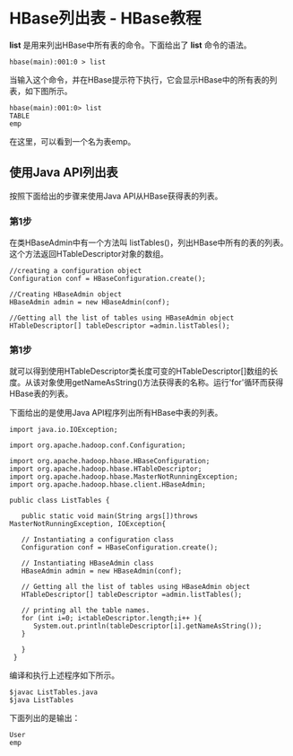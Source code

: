 # HBase列出表 - HBase教程

**list** 是用来列出HBase中所有表的命令。下面给出了 **list** 命令的语法。

```
hbase(main):001:0 > list
```

当输入这个命令，并在HBase提示符下执行，它会显示HBase中的所有表的列表，如下图所示。

```
hbase(main):001:0> list
TABLE
emp

```

在这里，可以看到一个名为表emp。

## 使用Java API列出表

按照下面给出的步骤来使用Java API从HBase获得表的列表。

### 第1步

在类HBaseAdmin中有一个方法叫 listTables()，列出HBase中所有的表的列表。这个方法返回HTableDescriptor对象的数组。

```
//creating a configuration object
Configuration conf = HBaseConfiguration.create();

//Creating HBaseAdmin object
HBaseAdmin admin = new HBaseAdmin(conf);

//Getting all the list of tables using HBaseAdmin object
HTableDescriptor[] tableDescriptor =admin.listTables();
```

### 第1步

就可以得到使用HTableDescriptor类长度可变的HTableDescriptor[]数组的长度。从该对象使用getNameAsString()方法获得表的名称。运行'for'循环而获得HBase表的列表。

下面给出的是使用Java API程序列出所有HBase中表的列表。

```
import java.io.IOException;

import org.apache.hadoop.conf.Configuration;

import org.apache.hadoop.hbase.HBaseConfiguration;
import org.apache.hadoop.hbase.HTableDescriptor;
import org.apache.hadoop.hbase.MasterNotRunningException;
import org.apache.hadoop.hbase.client.HBaseAdmin;

public class ListTables {

   public static void main(String args[])throws MasterNotRunningException, IOException{

   // Instantiating a configuration class
   Configuration conf = HBaseConfiguration.create();

   // Instantiating HBaseAdmin class
   HBaseAdmin admin = new HBaseAdmin(conf);

   // Getting all the list of tables using HBaseAdmin object
   HTableDescriptor[] tableDescriptor =admin.listTables();

   // printing all the table names.
   for (int i=0; i<tableDescriptor.length;i++ ){
      System.out.println(tableDescriptor[i].getNameAsString());
   }

   }
 }
```

编译和执行上述程序如下所示。

```
$javac ListTables.java
$java ListTables
```

下面列出的是输出：

```
User
emp
```

